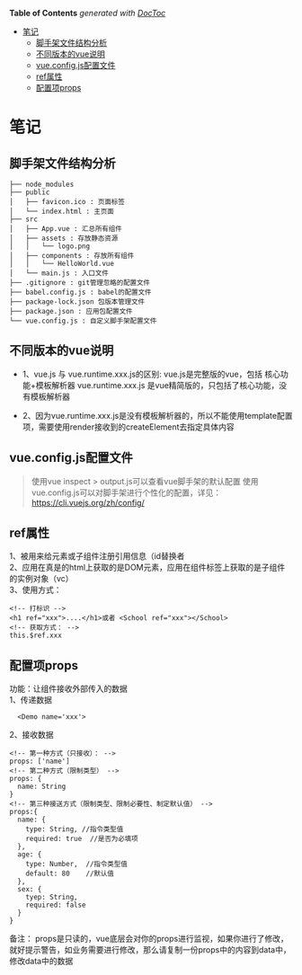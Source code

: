 <!-- START doctoc generated TOC please keep comment here to allow auto update -->
<!-- DON'T EDIT THIS SECTION, INSTEAD RE-RUN doctoc TO UPDATE -->
**Table of Contents**  *generated with [DocToc](https://github.com/thlorenz/doctoc)*

- [笔记](#%E7%AC%94%E8%AE%B0)
  - [脚手架文件结构分析](#%E8%84%9A%E6%89%8B%E6%9E%B6%E6%96%87%E4%BB%B6%E7%BB%93%E6%9E%84%E5%88%86%E6%9E%90)
  - [不同版本的vue说明](#%E4%B8%8D%E5%90%8C%E7%89%88%E6%9C%AC%E7%9A%84vue%E8%AF%B4%E6%98%8E)
  - [vue.config.js配置文件](#vueconfigjs%E9%85%8D%E7%BD%AE%E6%96%87%E4%BB%B6)
  - [ref属性](#ref%E5%B1%9E%E6%80%A7)
  - [配置项props](#%E9%85%8D%E7%BD%AE%E9%A1%B9props)

<!-- END doctoc generated TOC please keep comment here to allow auto update -->

# 笔记

## 脚手架文件结构分析
```
├── node_modules
├── public 
│   ├── favicon.ico : 页面标签
│   └── index.html : 主页面
├── src
│   ├── App.vue : 汇总所有组件
│   ├── assets : 存放静态资源
│   │   └── logo.png
│   ├── components : 存放所有组件
│   │   └── HelloWorld.vue
│   └── main.js : 入口文件
├── .gitignore : git管理忽略的配置文件
├── babel.config.js : babel的配置文件
├── package-lock.json 包版本管理文件
├── package.json : 应用包配置文件
└── vue.config.js : 自定义脚手架配置文件 
```
## 不同版本的vue说明
- 1、vue.js 与 vue.runtime.xxx.js的区别:
      vue.js是完整版的vue，包括 核心功能+模板解析器
      vue.runtime.xxx.js 是vue精简版的，只包括了核心功能，没有模板解析器

- 2、因为vue.runtime.xxx.js是没有模板解析器的，所以不能使用template配置项，需要使用render接收到的createElement去指定具体内容

## vue.config.js配置文件
> 使用vue inspect > output.js可以查看vue脚手架的默认配置
> 使用vue.config.js可以对脚手架进行个性化的配置，详见：https://cli.vuejs.org/zh/config/



## ref属性
 1、被用来给元素或子组件注册引用信息（id替换者  
 2、应用在真是的html上获取的是DOM元素，应用在组件标签上获取的是子组件的实例对象（vc）  
 3、使用方式：
  ```
  <!-- 打标识 -->
  <h1 ref="xxx">....</h1>或者 <School ref="xxx"></School>
  <!-- 获取方式： -->
  this.$ref.xxx
  ```

## 配置项props
  功能：让组件接收外部传入的数据  
  1、传递数据

      <Demo name='xxx'>


  2、接收数据

    <!-- 第一种方式（只接收）： -->
    props: ['name']
    <!-- 第二种方式（限制类型） -->
    props: {
      name: String
    }
    <!-- 第三种接送方式（限制类型、限制必要性、制定默认值） -->
    props:{
      name: {
        type: String, //指令类型值
        required: true  //是否为必填项
      },
      age: {
        type: Number,  //指令类型值
        default: 80    //默认值
      },
      sex: {
        tyep: String,
        required: false
      }
    }
  
  备注： props是只读的，vue底层会对你的props进行监视，如果你进行了修改，就好提示警告，如业务需要进行修改，那么请复制一份props中的内容到data中，修改data中的数据

